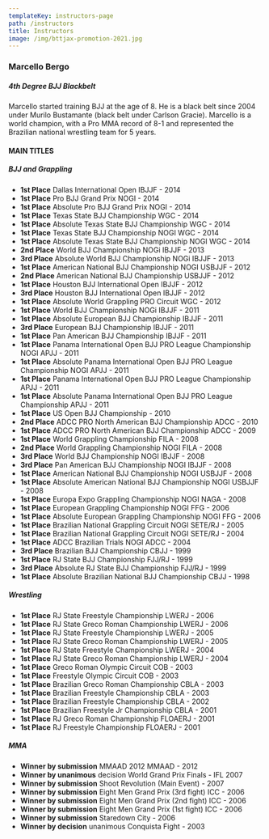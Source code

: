 ```yaml
---
templateKey: instructors-page
path: /instructors
title: Instructors
image: /img/bttjax-promotion-2021.jpg
---
```

### Marcello Bergo

##### 4th Degree BJJ Blackbelt

Marcello started training BJJ at the age of 8. He is a black belt since 2004 under Murilo Bustamante (black belt under Carlson Gracie). Marcello is a world champion, with a Pro MMA record of 8-1 and represented the Brazilian national wrestling team for 5 years.

#### MAIN TITLES

##### BJJ and Grappling

* **1st Place** Dallas International Open IBJJF - 2014
* **1st Place** Pro BJJ Grand Prix NOGI - 2014
* **1st Place** Absolute Pro BJJ Grand Prix NOGI - 2014
* **1st Place** Texas State BJJ Championship WGC - 2014
* **1st Place** Absolute Texas State BJJ Championship WGC - 2014
* **1st Place** Texas State BJJ Championship NOGI WGC - 2014
* **1st Place** Absolute Texas State BJJ Championship NOGI WGC - 2014
* **2nd Place** World BJJ Championship NOGi IBJJF - 2013
* **3rd Place** Absolute World BJJ Championship NOGi IBJJF - 2013
* **1st Place** American National BJJ Championship NOGI USBJJF - 2012
* **2nd Place** American National BJJ Championship USBJJF - 2012
* **1st Place** Houston BJJ International Open IBJJF - 2012
* **3rd Place** Houston BJJ International Open IBJJF - 2012
* **1st Place** Absolute World Grappling PRO Circuit WGC - 2012
* **1st Place** World BJJ Championship NOGi IBJJF - 2011
* **1st Place** Absolute European BJJ Championship IBJJF - 2011
* **3rd Place** European BJJ Championship IBJJF - 2011
* **1st Place** Pan American BJJ Championship IBJJF - 2011
* **1st Place** Panama International Open BJJ PRO League Championship NOGI APJJ - 2011
* **1st Place** Absolute Panama International Open BJJ PRO League Championship NOGI APJJ - 2011
* **1st Place** Panama International Open BJJ PRO League Championship APJJ - 2011
* **1st Place** Absolute Panama International Open BJJ PRO League Championship APJJ - 2011
* **1st Place** US Open BJJ Championship - 2010
* **2nd Place** ADCC PRO North American BJJ Championship ADCC - 2010
* **1st Place** ADCC PRO North American BJJ Championship ADCC - 2009
* **1st Place** World Grappling Championship FILA - 2008
* **2nd Place** World Grappling Championship NOGI FILA - 2008
* **3rd Place** World BJJ Championship NOGI IBJJF - 2008
* **3rd Place** Pan American BJJ Championship NOGI IBJJF - 2008
* **1st Place** American National BJJ Championship NOGI USBJJF - 2008
* **1st Place** Absolute American National BJJ Championship NOGI USBJJF - 2008
* **1st Place** Europa Expo Grappling Championship NOGI NAGA - 2008
* **1st Place** European Grappling Championship NOGI FFG - 2006
* **1st Place** Absolute European Grappling Championship NOGI FFG - 2006
* **1st Place** Brazilian National Grappling Circuit NOGI SETE/RJ - 2005
* **1st Place** Brazilian National Grappling Circuit NOGI SETE/RJ - 2004
* **1st Place** ADCC Brazilian Trials NOGI ADCC - 2004
* **3rd Place** Brazilian BJJ Championship CBJJ - 1999
* **1st Place** RJ State BJJ Championship FJJ/RJ - 1999
* **3rd Place** Absolute RJ State BJJ Championship FJJ/RJ - 1999
* **1st Place** Absolute Brazilian National BJJ Championship CBJJ - 1998

##### Wrestling

* **1st Place** RJ State Freestyle Championship LWERJ - 2006
* **1st Place** RJ State Greco Roman Championship LWERJ - 2006
* **1st Place** RJ State Freestyle Championship LWERJ - 2005
* **1st Place** RJ State Greco Roman Championship LWERJ - 2005
* **1st Place** RJ State Freestyle Championship LWERJ - 2004
* **1st Place** RJ State Greco Roman Championship LWERJ - 2004
* **1st Place** Greco Roman Olympic Circuit COB - 2003
* **1st Place** Freestyle Olympic Circuit COB - 2003
* **1st Place** Brazilian Greco Roman Championship CBLA - 2003
* **1st Place** Brazilian Freestyle Championship CBLA - 2003
* **1st Place** Brazilian Freestyle Championship CBLA - 2002
* **1st Place** Brazilian Freestyle Jr Championship CBLA - 2001
* **1st Place** RJ Greco Roman Championship FLOAERJ - 2001
* **1st Place** RJ Freestyle Championship FLOAERJ - 2001

##### MMA

* **Winner by submission** MMAAD 2012 MMAAD - 2012
* **Winner by unanimous** decision World Grand Prix Finals - IFL 2007
* **Winner by submission** Shoot Revolution (Main Event) - 2007
* **Winner by submission** Eight Men Grand Prix (3rd fight) ICC - 2006
* **Winner by submission** Eight Men Grand Prix (2nd fight) ICC - 2006
* **Winner by submission** Eight Men Grand Prix (1st fight) ICC - 2006
* **Winner by submission** Staredown City - 2006
* **Winner by decision** unanimous Conquista Fight - 2003